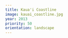 ```yaml
---
title: Kaua'i Coastline
image: kauai_coastline.jpg
year: 2013
priority: 50
orientation: landscape
---
```


